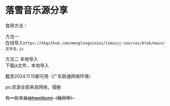 # 落雪音乐源分享

食用方法：

方法一  
在线导入`https://kkgithub.com/menglongoioioi/lxmusic-sources/blob/main/文件名.js`

方法二
本地导入  
下载js文件，本地导入

截至2024.11.15都可用（广东联通网络环境）

ps:资源全部来自网络，侵删

~~有一些来自[@hwxlikemi](https://github.com/hwxlikemi)（我同学）~~

